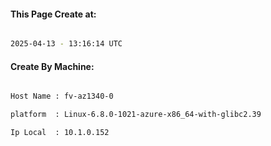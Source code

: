 
   
#### This Page Create at:

```bash

2025-04-13 - 13:16:14 UTC

```

#### Create By Machine:

```bash

Host Name : fv-az1340-0

platform  : Linux-6.8.0-1021-azure-x86_64-with-glibc2.39

Ip Local  : 10.1.0.152

```

